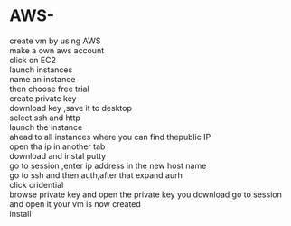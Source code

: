 # AWS-
create vm by using AWS  
 make a own aws account    
 click on EC2   
 launch instances   
 name an instance   
 then choose free trial   
 create private key   
 download key ,save it to desktop  
 select ssh and http  
 launch the instance  
 ahead to all instances where you   can find thepublic IP   
 open tha ip in another tab   
 download and instal putty   
 go to session ,enter ip address in the new host name   
 go to ssh and then auth,after that expand aurh   
 click cridential   
 browse private key and open the private key you download
 go to session and open it
 your vm is now created   
  install   


 
